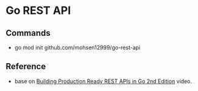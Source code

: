 # Go REST API

## Commands

- go mod init github.com/mohsen12999/go-rest-api

## Reference

- base on [Building Production Ready REST APIs in Go 2nd Edition](https://youtu.be/sr3Akk0N8-o) video.
